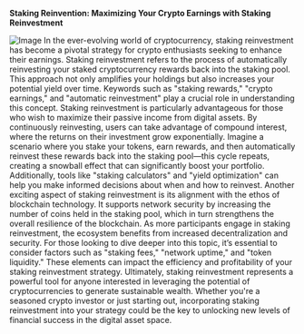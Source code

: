 **Staking Reinvention: Maximizing Your Crypto Earnings with Staking Reinvestment**

![Image](https://github.com/user-attachments/assets/d7419ec9-dc67-403f-bf28-8faea5f1f74f)
In the ever-evolving world of cryptocurrency, staking reinvestment has become a pivotal strategy for crypto enthusiasts seeking to enhance their earnings. Staking reinvestment refers to the process of automatically reinvesting your staked cryptocurrency rewards back into the staking pool. This approach not only amplifies your holdings but also increases your potential yield over time. Keywords such as "staking rewards," "crypto earnings," and "automatic reinvestment" play a crucial role in understanding this concept.
Staking reinvestment is particularly advantageous for those who wish to maximize their passive income from digital assets. By continuously reinvesting, users can take advantage of compound interest, where the returns on their investment grow exponentially. Imagine a scenario where you stake your tokens, earn rewards, and then automatically reinvest these rewards back into the staking pool—this cycle repeats, creating a snowball effect that can significantly boost your portfolio. Additionally, tools like "staking calculators" and "yield optimization" can help you make informed decisions about when and how to reinvest.
Another exciting aspect of staking reinvestment is its alignment with the ethos of blockchain technology. It supports network security by increasing the number of coins held in the staking pool, which in turn strengthens the overall resilience of the blockchain. As more participants engage in staking reinvestment, the ecosystem benefits from increased decentralization and security.
For those looking to dive deeper into this topic, it’s essential to consider factors such as "staking fees," "network uptime," and "token liquidity." These elements can impact the efficiency and profitability of your staking reinvestment strategy.
Ultimately, staking reinvestment represents a powerful tool for anyone interested in leveraging the potential of cryptocurrencies to generate sustainable wealth. Whether you're a seasoned crypto investor or just starting out, incorporating staking reinvestment into your strategy could be the key to unlocking new levels of financial success in the digital asset space.
